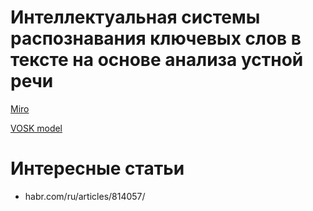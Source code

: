 # Интеллектуальная системы распознавания ключевых слов в тексте на основе анализа устной речи

[Miro](https://miro.com/welcomeonboard/Wnp6emNZc2RyWGFWNjMzZzgwZFAybVNqbGdHM1loODBkTkV5VjVnT3YzRFZHV1lSNVB2aEUzMEVmK1d5ajJUbVZPeGlnWHFocFFCVVVNb2tMWkRVZmFqaE8zUHBpZVh2TlBtK2xHM0J2S3o4N3Q0VFM3TWtaRysxZk9oemh3MEFzVXVvMm53MW9OWFg5bkJoVXZxdFhRPT0hdjE=?share_link_id=456831331855)

[VOSK model](https://alphacephei.com/vosk/models)

# Интересные статьи
* habr.com/ru/articles/814057/
